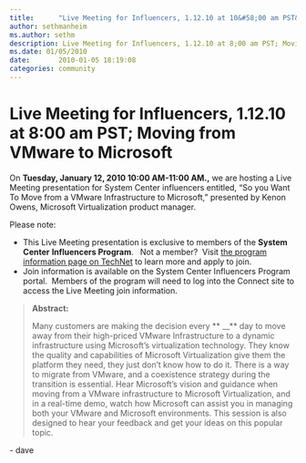 ```yaml
---
title:      "Live Meeting for Influencers, 1.12.10 at 10&#58;00 am PST&#58; Moving from VMware to Microsoft"
author: sethmanheim
ms.author: sethm
description: Live Meeting for Influencers, 1.12.10 at 8;00 am PST; Moving from VMware to Microsoft
ms.date: 01/05/2010
date:       2010-01-05 18:19:08
categories: community
---
```

# Live Meeting for Influencers, 1.12.10 at 8:00 am PST; Moving from VMware to Microsoft

On **Tuesday, January 12, 2010 10:00 AM-11:00 AM.,** we are hosting a Live Meeting presentation for System Center influencers entitled, “So you Want To Move from a VMware Infrastructure to Microsoft,” presented by Kenon Owens, Microsoft Virtualization product manager.

Please note: 

  * This Live Meeting presentation is exclusive to members of the **System Center** **Influencers Program**.   Not a member?  Visit [the program information page on TechNet](/previous-versions/system-center/developer/cc817313(v=msdn.10)) to learn more and apply to join. 
  * Join information is available on the System Center Influencers Program portal.  Members of the program will need to log into the Connect site to access the Live Meeting join information. 



> **Abstract:**
> 
> Many customers are making the decision every ** __** day to move away from their high-priced VMware Infrastructure to a dynamic infrastructure using Microsoft’s virtualization technology. They know the quality and capabilities of Microsoft Virtualization give them the platform they need, they just don’t know how to do it. There is a way to migrate from VMware, and a coexistence strategy during the transition is essential. Hear Microsoft’s vision and guidance when moving from a VMware infrastructure to Microsoft Virtualization, and in a real-time demo, watch how Microsoft can assist you in managing both your VMware and Microsoft environments. This session is also designed to hear your feedback and get your ideas on this popular topic.

\- dave 
